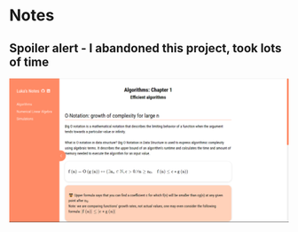 # Notes
## Spoiler alert - I abandoned this project, took lots of time
<img src="https://github.com/LukeGorgadze/Notes/blob/main/notes/public/im.png"/>
